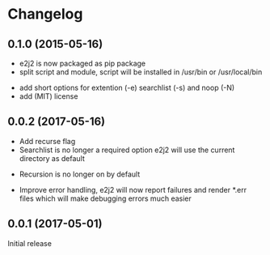 # Changelog
## 0.1.0 (2015-05-16)

* e2j2 is now packaged as pip package
* split script and module, script will be installed in /usr/bin or /usr/local/bin
+ add short options for extention (-e) searchlist (-s) and noop (-N)
+ add (MIT) license

## 0.0.2 (2017-05-16)

+ Add recurse flag
+ Searchlist is no longer a required option e2j2 will use the current directory as default
- Recursion is no longer on by default
+ Improve error handling, e2j2 will now report failures and render *.err files which will make debugging errors much easier

## 0.0.1 (2017-05-01)

Initial release
